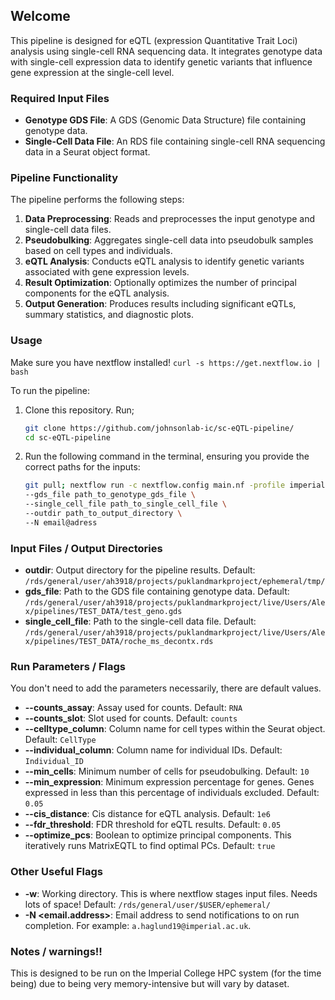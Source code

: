 


## Welcome

This pipeline is designed for eQTL (expression Quantitative Trait Loci) analysis using single-cell RNA sequencing data. It integrates genotype data with single-cell expression data to identify genetic variants that influence gene expression at the single-cell level.

### Required Input Files

- **Genotype GDS File**: A GDS (Genomic Data Structure) file containing genotype data.
- **Single-Cell Data File**: An RDS file containing single-cell RNA sequencing data in a Seurat object format.

### Pipeline Functionality

The pipeline performs the following steps:

1. **Data Preprocessing**: Reads and preprocesses the input genotype and single-cell data files.
2. **Pseudobulking**: Aggregates single-cell data into pseudobulk samples based on cell types and individuals.
3. **eQTL Analysis**: Conducts eQTL analysis to identify genetic variants associated with gene expression levels.
4. **Result Optimization**: Optionally optimizes the number of principal components for the eQTL analysis.
5. **Output Generation**: Produces results including significant eQTLs, summary statistics, and diagnostic plots.

### Usage

Make sure you have nextflow installed! `curl -s https://get.nextflow.io | bash` 

To run the pipeline:

1. Clone this repository. Run;

    ```sh
    git clone https://github.com/johnsonlab-ic/sc-eQTL-pipeline/ 
    cd sc-eQTL-pipeline
    ```

2. Run the following command in the terminal, ensuring you provide the correct paths for the inputs:

    ```sh
    git pull; nextflow run -c nextflow.config main.nf -profile imperial \
    --gds_file path_to_genotype_gds_file \
    --single_cell_file path_to_single_cell_file \
    --outdir path_to_output_directory \
    --N email@adress
    ```

### Input Files / Output Directories

- **outdir**: Output directory for the pipeline results. Default: `/rds/general/user/ah3918/projects/puklandmarkproject/ephemeral/tmp/`
- **gds_file**: Path to the GDS file containing genotype data. Default: `/rds/general/user/ah3918/projects/puklandmarkproject/live/Users/Alex/pipelines/TEST_DATA/test_geno.gds`
- **single_cell_file**: Path to the single-cell data file. Default: `/rds/general/user/ah3918/projects/puklandmarkproject/live/Users/Alex/pipelines/TEST_DATA/roche_ms_decontx.rds`

### Run Parameters / Flags

You don't need to add the parameters necessarily, there are default values.

- **--counts_assay**: Assay used for counts. Default: `RNA`
- **--counts_slot**: Slot used for counts. Default: `counts`
- **--celltype_column**: Column name for cell types within the Seurat object. Default: `CellType`
- **--individual_column**: Column name for individual IDs. Default: `Individual_ID`
- **--min_cells**: Minimum number of cells for pseudobulking. Default: `10`
- **--min_expression**: Minimum expression percentage for genes. Genes expressed in less than this percentage of individuals excluded. Default: `0.05`
- **--cis_distance**: Cis distance for eQTL analysis. Default: `1e6`
- **--fdr_threshold**: FDR threshold for eQTL results. Default: `0.05`
- **--optimize_pcs**: Boolean to optimize principal components. This iteratively runs MatrixEQTL to find optimal PCs. Default: `true`

### Other Useful Flags

- **-w**: Working directory. This is where nextflow stages input files. Needs lots of space! Default: `/rds/general/user/$USER/ephemeral/`
- **-N <email.address>**: Email address to send notifications to on run completion. For example: `a.haglund19@imperial.ac.uk`.



### Notes / warnings!!

This is designed to be run on the Imperial College HPC system (for the time being) due to being very memory-intensive but will vary by dataset.